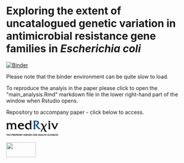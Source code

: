 # Exploring the extent of uncatalogued genetic variation in antimicrobial resistance gene families in *Escherichia coli*
[![Binder](https://mybinder.org/badge_logo.svg)](https://mybinder.org/v2/gh/samlipworth/resistome_variation/HEAD?urlpath=rstudio?labpath=main_analysis.Rmd)

Please note that the binder environment can be quite slow to load.

To reproduce the analyis in the paper please click to open the "main_analysis.Rmd" markdown file in the lower right-hand part of the window when Rstudio opens.



Repository to accompany paper - click below to access.

[![Medrxiv](https://github.com/samlipworth/resistome_variation/blob/main/medRxiv_homepage_logo.png)](https://www.medrxiv.org/content/10.1101/2023.03.14.23287259v1)

<img src="https://github.com/samlipworth/resistome_variation/blob/main/medRxiv_homepage_logo.png." data-canonical-src="https://www.medrxiv.org/content/10.1101/2023.03.14.23287259v1" width="80" height="40" />



